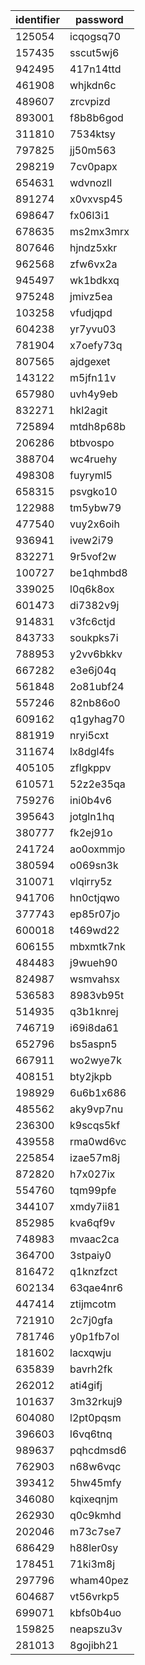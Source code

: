 | identifier | password  |
|------------|-----------|
| 125054     | icqogsq70 |
| 157435     | sscut5wj6 |
| 942495     | 417n14ttd |
| 461908     | whjkdn6c  |
| 489607     | zrcvpizd  |
| 893001     | f8b8b6god |
| 311810     | 7534ktsy  |
| 797825     | jj50m563  |
| 298219     | 7cv0papx  |
| 654631     | wdvnozll  |
| 891274     | x0vxvsp45 |
| 698647     | fx06l3i1  |
| 678635     | ms2mx3mrx |
| 807646     | hjndz5xkr |
| 962568     | zfw6vx2a  |
| 945497     | wk1bdkxq  |
| 975248     | jmivz5ea  |
| 103258     | vfudjqpd  |
| 604238     | yr7yvu03  |
| 781904     | x7oefy73q |
| 807565     | ajdgexet  |
| 143122     | m5jfn11v  |
| 657980     | uvh4y9eb  |
| 832271     | hkl2agit  |
| 725894     | mtdh8p68b |
| 206286     | btbvospo  |
| 388704     | wc4ruehy  |
| 498308     | fuyryml5  |
| 658315     | psvgko10  |
| 122988     | tm5ybw79  |
| 477540     | vuy2x6oih |
| 936941     | ivew2i79  |
| 832271     | 9r5vof2w  |
| 100727     | be1qhmbd8 |
| 339025     | l0q6k8ox  |
| 601473     | di7382v9j |
| 914831     | v3fc6ctjd |
| 843733     | soukpks7i |
| 788953     | y2vv6bkkv |
| 667282     | e3e6j04q  |
| 561848     | 2o81ubf24 |
| 557246     | 82nb86o0  |
| 609162     | q1gyhag70 |
| 881919     | nryi5cxt  |
| 311674     | lx8dgl4fs |
| 405105     | zflgkppv  |
| 610571     | 52z2e35qa |
| 759276     | ini0b4v6  |
| 395643     | jotgln1hq |
| 380777     | fk2ej91o  |
| 241724     | ao0oxmmjo |
| 380594     | o069sn3k  |
| 310071     | vlqirry5z |
| 941706     | hn0ctjqwo |
| 377743     | ep85r07jo |
| 600018     | t469wd22  |
| 606155     | mbxmtk7nk |
| 484483     | j9wueh90  |
| 824987     | wsmvahsx  |
| 536583     | 8983vb95t |
| 514935     | q3b1knrej |
| 746719     | i69i8da61 |
| 652796     | bs5aspn5  |
| 667911     | wo2wye7k  |
| 408151     | bty2jkpb  |
| 198929     | 6u6b1x686 |
| 485562     | aky9vp7nu |
| 236300     | k9scqs5kf |
| 439558     | rma0wd6vc |
| 225854     | izae57m8j |
| 872820     | h7x027ix  |
| 554760     | tqm99pfe  |
| 344107     | xmdy7ii81 |
| 852985     | kva6qf9v  |
| 748983     | mvaac2ca  |
| 364700     | 3stpaiy0  |
| 816472     | q1knzfzct |
| 602134     | 63qae4nr6 |
| 447414     | ztijmcotm |
| 721910     | 2c7j0gfa  |
| 781746     | y0p1fb7ol |
| 181602     | lacxqwju  |
| 635839     | bavrh2fk  |
| 262012     | ati4gifj  |
| 101637     | 3m32rkuj9 |
| 604080     | l2pt0pqsm |
| 396603     | l6vq6tnq  |
| 989637     | pqhcdmsd6 |
| 762903     | n68w6vqc  |
| 393412     | 5hw45mfy  |
| 346080     | kqixeqnjm |
| 262930     | q0c9kmhd  |
| 202046     | m73c7se7  |
| 686429     | h88ler0sy |
| 178451     | 71ki3m8j  |
| 297796     | wham40pez |
| 604687     | vt56vrkp5 |
| 699071     | kbfs0b4uo |
| 159825     | neapszu3v |
| 281013     | 8gojibh21 |